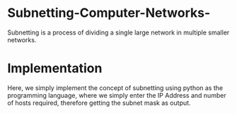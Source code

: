 # Subnetting-Computer-Networks-
Subnetting is a process of dividing a single large network in multiple smaller networks.

# Implementation
Here, we simply implement the concept of subnetting using python as the programming language, where we simply enter the IP Address and number of hosts required, therefore getting the subnet mask as output.
